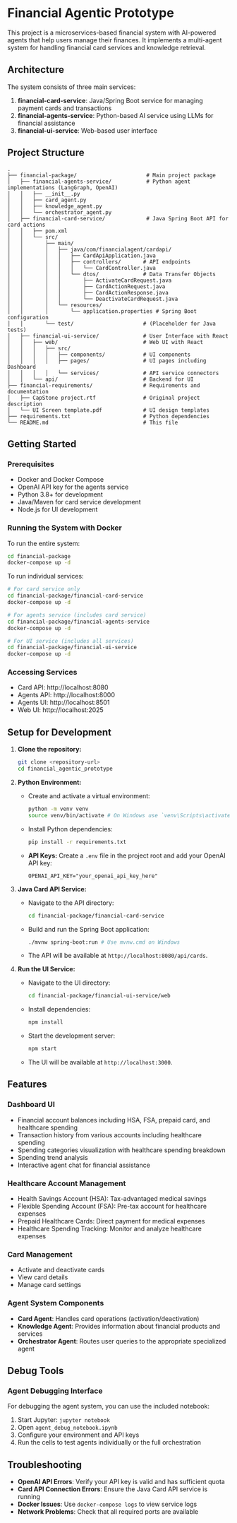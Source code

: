 # Financial Agentic Prototype

This project is a microservices-based financial system with AI-powered agents that help users manage their finances. It implements a multi-agent system for handling financial card services and knowledge retrieval.

## Architecture

The system consists of three main services:

1. **financial-card-service**: Java/Spring Boot service for managing payment cards and transactions
2. **financial-agents-service**: Python-based AI service using LLMs for financial assistance
3. **financial-ui-service**: Web-based user interface

## Project Structure

```
.
├── financial-package/                      # Main project package
│   ├── financial-agents-service/           # Python agent implementations (LangGraph, OpenAI)
│   │   ├── __init__.py
│   │   ├── card_agent.py
│   │   ├── knowledge_agent.py
│   │   └── orchestrator_agent.py
│   ├── financial-card-service/             # Java Spring Boot API for card actions
│   │   ├── pom.xml
│   │   └── src/
│   │       ├── main/
│   │       │   ├── java/com/financialagent/cardapi/
│   │       │   │   ├── CardApiApplication.java
│   │       │   │   ├── controllers/       # API endpoints
│   │       │   │   │   └── CardController.java
│   │       │   │   └── dtos/              # Data Transfer Objects
│   │       │   │       ├── ActivateCardRequest.java
│   │       │   │       ├── CardActionRequest.java
│   │       │   │       ├── CardActionResponse.java
│   │       │   │       └── DeactivateCardRequest.java
│   │       │   └── resources/
│   │       │       └── application.properties # Spring Boot configuration
│   │       └── test/                      # (Placeholder for Java tests)
│   ├── financial-ui-service/              # User Interface with React
│   │   ├── web/                           # Web UI with React
│   │   │   ├── src/
│   │   │   │   ├── components/            # UI components
│   │   │   │   ├── pages/                 # UI pages including Dashboard
│   │   │   │   └── services/              # API service connectors
│   │   └── api/                           # Backend for UI
├── financial-requirements/                # Requirements and documentation
│   ├── CapStone project.rtf               # Original project description
│   └── UI Screen template.pdf             # UI design templates
├── requirements.txt                       # Python dependencies
└── README.md                              # This file
```

## Getting Started

### Prerequisites
- Docker and Docker Compose
- OpenAI API key for the agents service
- Python 3.8+ for development
- Java/Maven for card service development
- Node.js for UI development

### Running the System with Docker

To run the entire system:

```bash
cd financial-package
docker-compose up -d
```

To run individual services:

```bash
# For card service only
cd financial-package/financial-card-service
docker-compose up -d

# For agents service (includes card service)
cd financial-package/financial-agents-service
docker-compose up -d

# For UI service (includes all services)
cd financial-package/financial-ui-service
docker-compose up -d
```

### Accessing Services

- Card API: http://localhost:8080
- Agents API: http://localhost:8000
- Agents UI: http://localhost:8501
- Web UI: http://localhost:2025

## Setup for Development

1. **Clone the repository:**
   ```bash
   git clone <repository-url>
   cd financial_agentic_prototype
   ```

2. **Python Environment:**
   * Create and activate a virtual environment:
     ```bash
     python -m venv venv
     source venv/bin/activate # On Windows use `venv\Scripts\activate`
     ```
   * Install Python dependencies:
     ```bash
     pip install -r requirements.txt
     ```
   * **API Keys:** Create a `.env` file in the project root and add your OpenAI API key:
     ```
     OPENAI_API_KEY="your_openai_api_key_here"
     ```

3. **Java Card API Service:**
   * Navigate to the API directory:
     ```bash
     cd financial-package/financial-card-service
     ```
   * Build and run the Spring Boot application:
     ```bash
     ./mvnw spring-boot:run # Use mvnw.cmd on Windows
     ```
   * The API will be available at `http://localhost:8080/api/cards`.

4. **Run the UI Service:**
   * Navigate to the UI directory:
     ```bash
     cd financial-package/financial-ui-service/web
     ```
   * Install dependencies:
     ```bash
     npm install
     ```
   * Start the development server:
     ```bash
     npm start
     ```
   * The UI will be available at `http://localhost:3000`.

## Features

### Dashboard UI
* Financial account balances including HSA, FSA, prepaid card, and healthcare spending
* Transaction history from various accounts including healthcare spending
* Spending categories visualization with healthcare spending breakdown
* Spending trend analysis
* Interactive agent chat for financial assistance

### Healthcare Account Management 
* Health Savings Account (HSA): Tax-advantaged medical savings
* Flexible Spending Account (FSA): Pre-tax account for healthcare expenses
* Prepaid Healthcare Cards: Direct payment for medical expenses
* Healthcare Spending Tracking: Monitor and analyze healthcare expenses

### Card Management
* Activate and deactivate cards
* View card details
* Manage card settings

### Agent System Components
* **Card Agent**: Handles card operations (activation/deactivation)
* **Knowledge Agent**: Provides information about financial products and services
* **Orchestrator Agent**: Routes user queries to the appropriate specialized agent

## Debug Tools

### Agent Debugging Interface

For debugging the agent system, you can use the included notebook:

1. Start Jupyter: `jupyter notebook`
2. Open `agent_debug_notebook.ipynb`
3. Configure your environment and API keys
4. Run the cells to test agents individually or the full orchestration

## Troubleshooting

* **OpenAI API Errors**: Verify your API key is valid and has sufficient quota
* **Card API Connection Errors**: Ensure the Java Card API service is running
* **Docker Issues**: Use `docker-compose logs` to view service logs
* **Network Problems**: Check that all required ports are available 